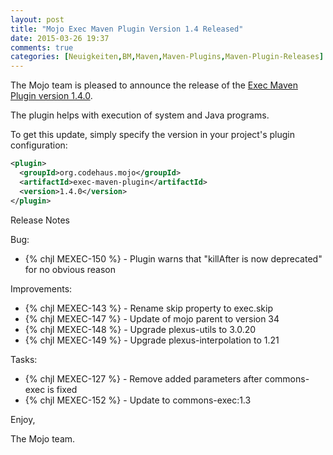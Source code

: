 ```yaml
---
layout: post
title: "Mojo Exec Maven Plugin Version 1.4 Released"
date: 2015-03-26 19:37
comments: true
categories: [Neuigkeiten,BM,Maven,Maven-Plugins,Maven-Plugin-Releases]
---
```

The Mojo team is pleased to announce the release of the 
[Exec Maven Plugin version 1.4.0](http://mojo.codehaus.org/exec-maven-plugin/).

The plugin helps with execution of system and Java programs.


To get this update, simply specify the version in your project's
plugin configuration:

``` xml
<plugin>
  <groupId>org.codehaus.mojo</groupId>
  <artifactId>exec-maven-plugin</artifactId>
  <version>1.4.0</version>
</plugin>
```

<!-- more -->

Release Notes

Bug:

 * {% chjl MEXEC-150 %} - Plugin warns that "killAfter is now deprecated" for no obvious reason

Improvements:

 * {% chjl MEXEC-143 %} - Rename skip property to exec.skip
 * {% chjl MEXEC-147 %} - Update of mojo parent to version 34
 * {% chjl MEXEC-148 %} - Upgrade plexus-utils to 3.0.20
 * {% chjl MEXEC-149 %} - Upgrade plexus-interpolation to 1.21

Tasks:

 * {% chjl MEXEC-127 %} - Remove added parameters after commons-exec is fixed
 * {% chjl MEXEC-152 %} - Update to commons-exec:1.3

Enjoy,

The Mojo team.
